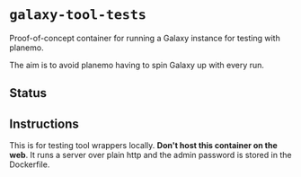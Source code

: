 # `galaxy-tool-tests`

Proof-of-concept container for running a Galaxy instance for testing with planemo.

The aim is to avoid planemo having to spin Galaxy up with every run.

## Status

## Instructions

This is for testing tool wrappers locally.
**Don't host this container on the web**.
It runs a server over plain http and the admin password is stored in the Dockerfile.


